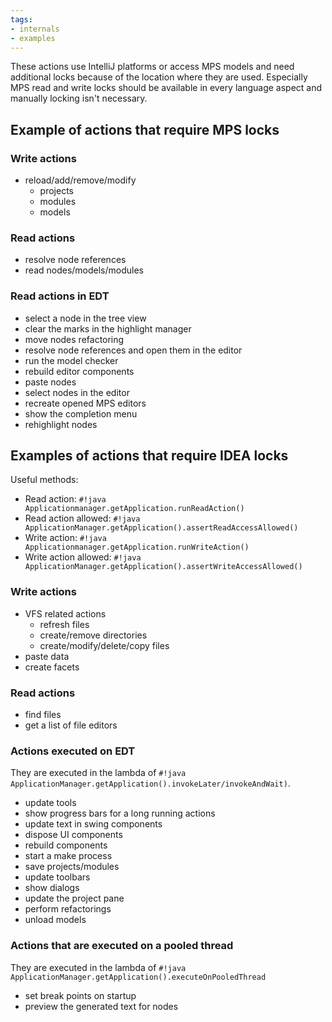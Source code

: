```yaml
---
tags:
- internals
- examples
---
```


These actions use IntelliJ platforms or access MPS models and need additional locks because of the location where they
are used. Especially MPS read and write locks should be available in every language aspect and manually locking isn't necessary.

## Example of actions that require MPS locks

### Write actions

- reload/add/remove/modify
    - projects
    - modules
    - models

### Read actions

- resolve node references
- read nodes/models/modules

### Read actions in EDT

- select a node in the tree view
- clear the marks in the highlight manager
- move nodes refactoring
- resolve node references and open them in the editor
- run the model checker
- rebuild editor components
- paste nodes
- select nodes in the editor
- recreate opened MPS editors
- show the completion menu
- rehighlight nodes

## Examples of actions that require IDEA locks

Useful methods:

- Read action: `#!java Applicationmanager.getApplication.runReadAction()`
- Read action allowed: `#!java ApplicationManager.getApplication().assertReadAccessAllowed()`
- Write action: `#!java Applicationmanager.getApplication.runWriteAction()`
- Write action allowed: `#!java ApplicationManager.getApplication().assertWriteAccessAllowed()`

### Write actions

- VFS related actions
    - refresh files
    - create/remove directories
    - create/modify/delete/copy files
- paste data
- create facets

### Read actions

- find files
- get a list of file editors

### Actions executed on EDT 

They are executed in the lambda of `#!java ApplicationManager.getApplication().invokeLater/invokeAndWait)`.

- update tools
- show progress bars for a long running actions
- update text in swing components
- dispose UI components
- rebuild components
- start a make process
- save projects/modules
- update toolbars
- show dialogs
- update the project pane
- perform refactorings
- unload models

### Actions that are executed on a pooled thread

They are executed in the lambda of `#!java ApplicationManager.getApplication().executeOnPooledThread`

- set break points on startup
- preview the generated text for nodes